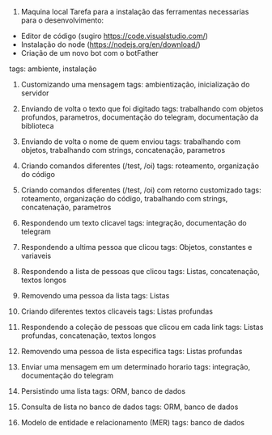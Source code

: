 1. Maquina local
Tarefa para a instalação das ferramentas necessarias para o desenvolvimento:
- Editor de código (sugiro https://code.visualstudio.com/)
- Instalação do node (https://nodejs.org/en/download/)
- Criação de um novo bot com o botFather

tags: ambiente, instalação

1. Customizando uma mensagem
tags: ambientização, inicialização do servidor

1. Enviando de volta o texto que foi digitado
tags: trabalhando com objetos profundos, parametros, documentação do telegram, documentação da biblioteca

1. Enviando de volta o nome de quem enviou
tags: trabalhando com objetos, trabalhando com strings, concatenação, parametros

1. Criando comandos diferentes (/test, /oi)
tags: roteamento, organização do código 

1. Criando comandos diferentes (/test, /oi) com retorno customizado
tags: roteamento, organização do código, trabalhando com strings, concatenação, parametros

1. Respondendo um texto clicavel
tags: integração, documentação do telegram

1. Respondendo a ultima pessoa que clicou
tags: Objetos, constantes e variaveis

1. Respondendo a lista de pessoas que clicou
tags: Listas, concatenação, textos longos

1. Removendo uma pessoa da lista
tags: Listas

1. Criando diferentes textos clicaveis
tags: Listas profundas

1. Respondendo a coleção de pessoas que clicou em cada link
tags: Listas profundas, concatenação, textos longos

1. Removendo uma pessoa de lista especifica
tags: Listas profundas

1. Enviar uma mensagem em um determinado horario
tags: integração, documentação do telegram

1. Persistindo uma lista
tags: ORM, banco de dados

1. Consulta de lista no banco de dados
tags: ORM, banco de dados

1. Modelo de entidade e relacionamento (MER)
tags: banco de dados
